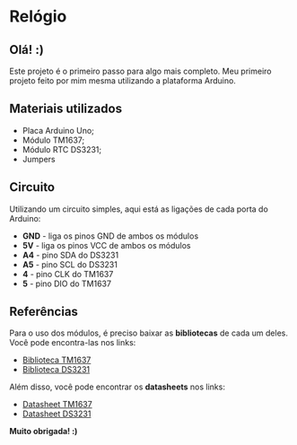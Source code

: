 # Relógio

## Olá! :)
Este projeto é o primeiro passo para algo mais completo. Meu primeiro projeto feito por mim mesma utilizando a plataforma Arduino.

## Materiais utilizados
* Placa Arduino Uno;
* Módulo TM1637;
* Módulo RTC DS3231;
* Jumpers

## Circuito
Utilizando um circuito simples, aqui está as ligações de cada porta do Arduino:
* **GND** - liga os pinos GND de ambos os módulos
* **5V** - liga os pinos VCC de ambos os módulos
* **A4** - pino SDA do DS3231
* **A5** - pino SCL do DS3231
* **4** - pino CLK do TM1637
* **5** - pino DIO do TM1637  

## Referências
Para o uso dos módulos, é preciso baixar as **bibliotecas** de cada um deles. Você pode encontra-las nos links:
*  [Biblioteca TM1637](https://github.com/avishorp/TM1637)
*  [Biblioteca DS3231](https://blogmasterwalkershop.com.br/arquivos/libs/RTClib.zip)

Além disso, você pode encontrar os **datasheets** nos links:
*  [Datasheet TM1637](https://www.arduinoecia.com.br/downloads/Datasheet_TM1637_V2.4_EN.pdf)
*  [Datasheet DS3231](https://datasheets.maximintegrated.com/en/ds/DS3231.pdf)

**Muito obrigada! :)**